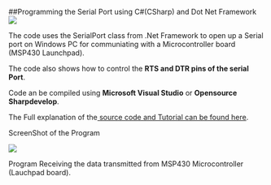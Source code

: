 ##Programming the Serial Port using C#(CSharp) and Dot Net Framework
<img src="http://xanthium.in/sites/default/files/site-images/serial-prog-Csharp/serial-programming-dot-net-framework-csharp-tutorial.jpg"/>

The code uses the SerialPort class from .Net Framework to open up a Serial port on Windows PC for communiating with a Microcontroller board (MSP430 Launchpad).

The code also shows how to control the **RTS and DTR pins of the serial Port**.

Code an be compiled using **Microsoft Visual Studio** or **Opensource Sharpdevelop**.


The Full explanation of the<a href="http://xanthium.in/Serial-Programming-using-Csharp-on-Windows"> source code and Tutorial can be found here</a>.

ScreenShot of the Program

<img src="http://xanthium.in/sites/default/files/site-images/serial-prog-Csharp/CSharp-serial-read-data-rxed.jpeg" />

Program Receiving the data transmitted from MSP430 Microcontroller (Lauchpad board). 
  